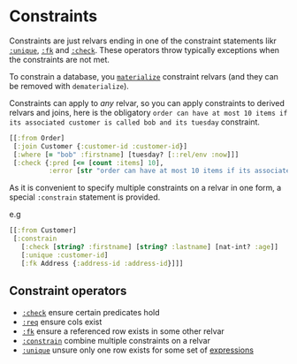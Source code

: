 # Constraints

Constraints are just relvars ending in one of the constraint statements likr [`:unique`](unique.md),
[`:fk`](fk.md) and [`:check`](check.md). These operators throw typically exceptions when the constraints are not met.

To constrain a database, you [`materialize`](materialization.md) constraint relvars (and they can be removed with `dematerialize`).

Constraints can apply to _any_ relvar, so you can apply constraints to derived relvars and joins, here
is the obligatory `order can have at most 10 items if its associated customer is called bob and its tuesday` constraint.

```clojure 
[[:from Order] 
 [:join Customer {:customer-id :customer-id}]
 [:where [= "bob" :firstname] [tuesday? [::rel/env :now]]]
 [:check {:pred [<= [count :items] 10],
          :error [str "order can have at most 10 items if its associated customer is called bob and its tuesday, found: " [count :items]]}]]
```

As it is convenient to specify multiple constraints on a relvar in one form, a special
`:constrain` statement is provided.

e.g

```clojure 
[[:from Customer]
 [:constrain
   [:check [string? :firstname] [string? :lastname] [nat-int? :age]]
   [:unique :customer-id]
   [:fk Address {:address-id :address-id}]]]
```

## Constraint operators

- [`:check`](check.md) ensure certain predicates hold
- [`:req`](req.md) ensure cols exist
- [`:fk`](fk.md) ensure a referenced row exists in some other relvar
- [`:constrain`](constrain.md) combine multiple constraints on a relvar
- [`:unique`](unique.md) unsure only one row exists for some set of [expressions](expr.md)